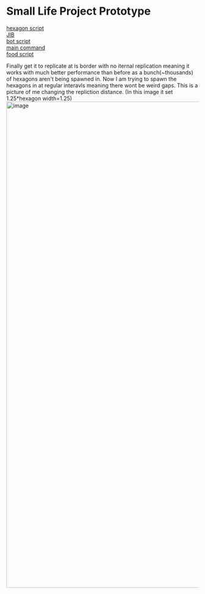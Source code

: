 # Small Life Project Prototype
[hexagon script](https://github.com/Hanif-Musaheb/CS_A_level/blob/main/content/Projects/small%20life%20prototype/hex%20plant.cs)
<br>
[JIB](https://github.com/Hanif-Musaheb/CS_A_level/blob/main/content/Projects/small%20life%20prototype/Jib.cs)
<br>
[bot script](https://github.com/Hanif-Musaheb/CS_A_level/blob/main/content/Projects/small%20life%20prototype/bot_script.cs)
<br>
[main command](https://github.com/Hanif-Musaheb/CS_A_level/blob/main/content/Projects/small%20life%20prototype/main_command_script.cs)
<br>
[food script](https://github.com/Hanif-Musaheb/CS_A_level/blob/main/content/Projects/small%20life%20prototype/food_script.cs)

Finally get it to replicate at is border with no iternal replication meaning it works with much better performance than before as a bunch(~thousands) of hexagons aren't being spawned in.
Now I am trying to spawn the hexagons in at regular interavls meaning there wont be weird gaps. This is a picture of me changing the repliction distance.
(In this image it set 1.25*hexagon width=1.25) 
<img width="1274" alt="image" src="https://user-images.githubusercontent.com/90515435/166007322-49f2b51e-684e-40b8-b407-3489c29478af.png">
